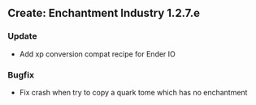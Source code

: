 ## Create: Enchantment Industry 1.2.7.e

### Update
- Add xp conversion compat recipe for Ender IO
### Bugfix
- Fix crash when try to copy a quark tome which has no enchantment